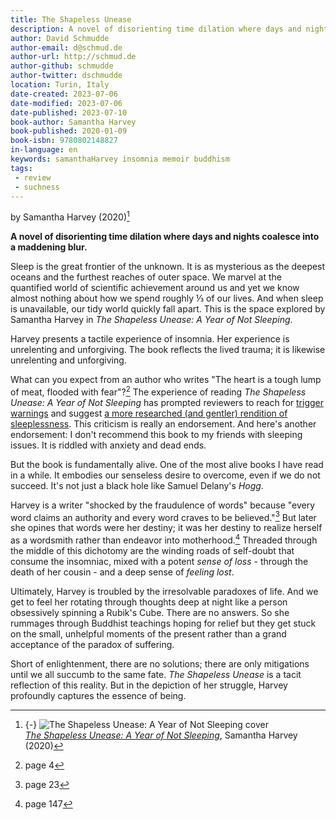 ```yaml
---
title: The Shapeless Unease
description: A novel of disorienting time dilation where days and nights coalesce into a maddening blur.
author: David Schmudde
author-email: d@schmud.de
author-url: http://schmud.de
author-github: schmudde
author-twitter: dschmudde
location: Turin, Italy
date-created: 2023-07-06
date-modified: 2023-07-06
date-published: 2023-07-10
book-author: Samantha Harvey
book-published: 2020-01-09
book-isbn: 9780802148827
in-language: en
keywords: samanthaHarvey insomnia memoir buddhism
tags:
 - review
 - suchness
---
```


by Samantha Harvey (2020)[^cover]

**A novel of disorienting time dilation where days and nights coalesce into a maddening blur.**

[^cover]: {-} ![*The Shapeless Unease: A Year of Not Sleeping* cover](/img/book-covers/shapeless-unease.jpeg)<br />*[The Shapeless Unease: A Year of Not Sleeping](https://groveatlantic.com/book/the-shapeless-unease/)*, Samantha Harvey (2020)

Sleep is the great frontier of the unknown. It is as mysterious as the deepest oceans and the furthest reaches of outer space. We marvel at the quantified world of scientific achievement around us and yet we know almost nothing about how we spend roughly &#8531; of our lives. And when sleep is unavailable, our tidy world quickly fall apart. This is the space explored by Samantha Harvey in *The Shapeless Unease: A Year of Not Sleeping*.

Harvey presents a tactile experience of insomnia. Her experience is unrelenting and unforgiving. The book reflects the lived trauma; it is likewise unrelenting and unforgiving.

What can you expect from an author who writes "The heart is a tough lump of meat, flooded with fear"?[^4] The experience of reading *The Shapeless Unease: A Year of Not Sleeping* has prompted reviewers to reach for [trigger warnings](https://www.goodreads.com/review/show/3331393061) and suggest [a more researched (and gentler) rendition of sleeplessness](https://www.goodreads.com/review/show/3581191363). This criticism is really an endorsement. And here's another endorsement: I don't recommend this book to my friends with sleeping issues. It is riddled with anxiety and dead ends.

[^4]: page 4

But the book is fundamentally alive. One of the most alive books I have read in a while. It embodies our senseless desire to overcome, even if we do not succeed. It's not just a black hole like Samuel Delany's *Hogg*.

Harvey is a writer "shocked by the fraudulence of words" because "every word claims an authority and every word craves to be believed."[^23] But later she opines that words were her destiny; it was her destiny to realize herself as a wordsmith rather than endeavor into motherhood.[^147] Threaded through the middle of this dichotomy are the winding roads of self-doubt that consume the insomniac, mixed with a potent *sense of loss* - through the death of her cousin - and a deep sense of *feeling lost*.

[^23]: page 23
[^147]: page 147

Ultimately, Harvey is troubled by the irresolvable paradoxes of life. And we get to feel her rotating through thoughts deep at night like a person obsessively spinning a Rubik's Cube. There are no answers. So she rummages through Buddhist teachings hoping for relief but they get stuck on the small, unhelpful moments of the present rather than a grand acceptance of the paradox of suffering.

Short of enlightenment, there are no solutions; there are only mitigations until we all succumb to the same fate. *The Shapeless Unease* is a tacit reflection of this reality. But in the depiction of her struggle, Harvey profoundly captures the essence of being.
